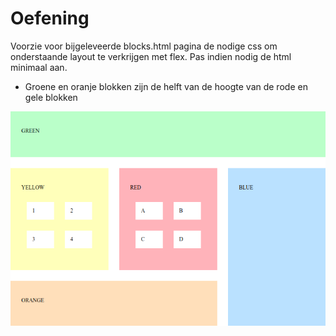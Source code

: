 # Oefening
Voorzie voor bijgeleveerde blocks.html pagina de nodige css om onderstaande layout te verkrijgen met flex. Pas indien nodig de html minimaal aan.

* Groene en oranje blokken zijn de helft van de hoogte van de rode en gele blokken


![](images/layout.png)